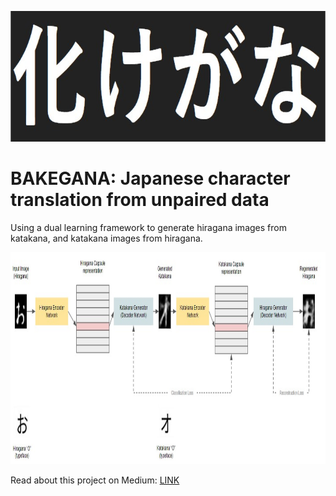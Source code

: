 <p align="center">
  <img width="704" height="209" src="media/title.jpg">
</p>

<p align="center">
<h1> BAKEGANA: Japanese character translation from unpaired data </h1>
</p>


Using a dual learning framework to generate hiragana images from katakana, and katakana images from hiragana.

<p align="center">
  <img width="1000" height="339" src="media/training framework.jpg">
</p>

Read about this project on Medium: [LINK](https://alex-leung.medium.com/%E5%8C%96%E3%81%91%E3%81%8C%E3%81%AA-japanese-character-translation-from-unpaired-data-a972b0dfe3ea)
